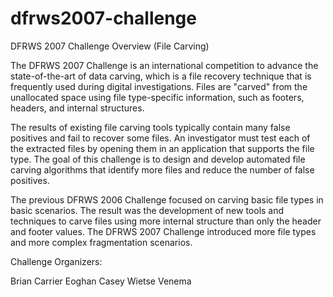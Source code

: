 # dfrws2007-challenge
DFRWS 2007 Challenge Overview (File Carving)

The DFRWS 2007 Challenge is an international competition to advance the state-of-the-art of data carving, which is a file recovery technique that is frequently used during digital investigations. Files are "carved" from the unallocated space using file type-specific information, such as footers, headers, and internal structures.

The results of existing file carving tools typically contain many false positives and fail to recover some files. An investigator must test each of the extracted files by opening them in an application that supports the file type. The goal of this challenge is to design and develop automated file carving algorithms that identify more files and reduce the number of false positives.

The previous DFRWS 2006 Challenge focused on carving basic file types in basic scenarios. The result was the development of new tools and techniques to carve files using more internal structure than only the header and footer values. The DFRWS 2007 Challenge introduced more file types and more complex fragmentation scenarios.


Challenge Organizers:

Brian Carrier
Eoghan Casey
Wietse Venema
